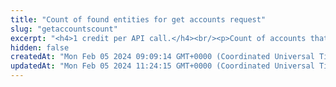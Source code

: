 ```yaml
---
title: "Count of found entities for get accounts request"
slug: "getaccountscount"
excerpt: "<h4>1 credit per API call.</h4><br/><p>Count of accounts that were found from /v3/ledger/account</p>"
hidden: false
createdAt: "Mon Feb 05 2024 09:09:14 GMT+0000 (Coordinated Universal Time)"
updatedAt: "Mon Feb 05 2024 11:24:15 GMT+0000 (Coordinated Universal Time)"
---
```

